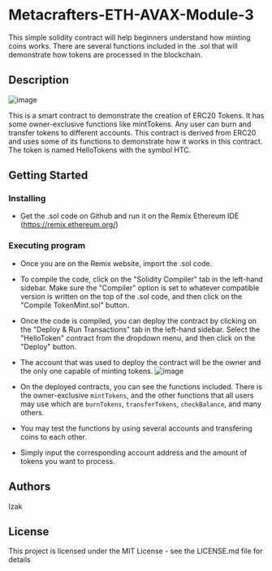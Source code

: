 # Metacrafters-ETH-AVAX-Module-3

This simple solidity contract will help beginners understand how minting coins works. There are several functions included in the .sol that will demonstrate how tokens are processed in the blockchain.

## Description

![image](https://github.com/user-attachments/assets/fd19948d-122f-4e45-b7c6-2e7c5aebbf6b)

This is a smart contract to demonstrate the creation of ERC20 Tokens. It has some owner-exclusive functions like mintTokens. Any user can burn and transfer tokens to different accounts. This contract is derived from ERC20 and uses some of its functions to demonstrate how it works in this contract. The token is named HelloTokens with the symbol HTC.

## Getting Started

### Installing

* Get the .sol code on Github and run it on the Remix Ethereum IDE (https://remix.ethereum.org/)

### Executing program

* Once you are on the Remix website, import the .sol code.
* To compile the code, click on the "Solidity Compiler" tab in the left-hand sidebar. Make sure the "Compiler" option is set to whatever compatible version is written on the top of the .sol code, and then click on the "Compile TokenMint.sol" button.
* Once the code is compiled, you can deploy the contract by clicking on the "Deploy & Run Transactions" tab in the left-hand sidebar. Select the "HelloToken" contract from the dropdown menu, and then click on the "Deploy" button.
* The account that was used to deploy the contract will be the owner and the only one capable of minting tokens.
![image](https://github.com/user-attachments/assets/d609971e-5a20-4483-9944-1e4cef82e806)

* On the deployed contracts, you can see the functions included. There is the owner-exclusive ```mintTokens```, and the other functions that all users may use which are ```burnTokens```, ```transferTokens```, ```checkBalance```, and many others.
* You may test the functions by using several accounts and transfering coins to each other.
* Simply input the corresponding account address and the amount of tokens you want to process.

## Authors

Izak

## License

This project is licensed under the MIT License - see the LICENSE.md file for details
